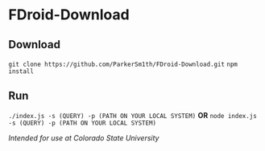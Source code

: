 # FDroid-Download

## Download

`git clone https://github.com/ParkerSm1th/FDroid-Download.git`
`npm install`

## Run

`./index.js -s (QUERY) -p (PATH ON YOUR LOCAL SYSTEM)`
**OR**
`node index.js -s (QUERY) -p (PATH ON YOUR LOCAL SYSTEM)`

_Intended for use at Colorado State University_
